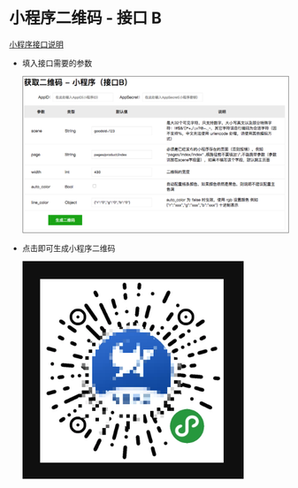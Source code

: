 # 小程序二维码 - 接口 B

[小程序接口说明](https://developers.weixin.qq.com/miniprogram/dev/api/qrcode.html)

*   填入接口需要的参数

    <img src="./docs/index.png" width="800" style="border:1px gray solid" />

*   点击即可生成小程序二维码

    <img src="./docs/qr.png" width="400" />
